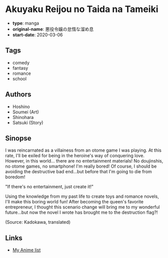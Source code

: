 # Akuyaku Reijou no Taida na Tameiki

-   **type**: manga
-   **original-name**: 悪役令嬢の怠惰な溜め息
-   **start-date**: 2020-03-06

## Tags

-   comedy
-   fantasy
-   romance
-   school

## Authors

-   Hoshino
-   Soumei (Art)
-   Shinohara
-   Satsuki (Story)

## Sinopse

I was reincarnated as a villainess from an otome game I was playing. At this rate, I'll be exiled for being in the heroine's way of conquering love. However, in this world... there are no entertainment materials! No doujinshis, no otome games, no smartphone! I'm really bored! Of course, I should be avoiding the destructive bad end...but before that I'm going to die from boredom!

"If there's no entertainment, just create it!"

Using the knowledge from my past life to create toys and romance novels, I'll make this boring world fun! After becoming the queen's favorite entrepreneur, I thought this scenario change will bring me to my wonderful future...but now the novel I wrote has brought me to the destruction flag?!

(Source: Kadokawa, translated)

## Links

-   [My Anime list](https://myanimelist.net/manga/133644/Akuyaku_Reijou_no_Taida_na_Tameiki)
